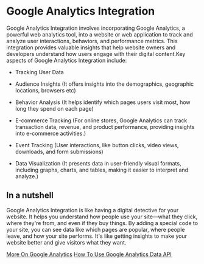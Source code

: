 # Google Analytics Integration

Google Analytics Integration involves incorporating Google Analytics, a powerful web analytics tool, into a website or web application to track and analyze user interactions, behaviors, and performance metrics. This integration provides valuable insights that help website owners and developers understand how users engage with their digital content.Key aspects of Google Analytics Integration include:

- Tracking User Data
- Audience Insights (It offers insights into the demographics, geographic locations, browsers etc)
- Behavior Analysis (It helps identify which pages users visit most, how long they spend on each page)
- E-commerce Tracking (For online stores, Google Analytics can track transaction data, revenue, and product performance, providing insights into e-commerce activities.)

- Event Tracking (User interactions, like button clicks, video views, downloads, and form submissions)
- Data Visualization (It presents data in user-friendly visual formats, including graphs, charts, and tables, making it easier to interpret and analyze.)

## In a nutshell

Google Analytics Integration is like having a digital detective for your website. It helps you understand how people use your site—what they click, where they're from, and even if they buy things. By adding a special code to your site, you can see data like which pages are popular, where people leave, and how your site performs. It's like getting insights to make your website better and give visitors what they want.

[More On Google Analytics](https://en.wikipedia.org/wiki/Google_Analytics)
[How To Use Google Analytics Data API](https://j471n.in/blogs/google-analytics-data-api)
